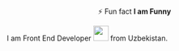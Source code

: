 <p align="center"> ⚡ Fun fact <b> I am Funny</b></p>

I am Front End Developer <img src="https://media.giphy.com/media/WUlplcMpOCEmTGBtBW/giphy.gif" width="30"> from Uzbekistan.

